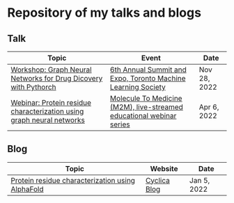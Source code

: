 # Repository of my talks and blogs

## Talk
| Topic | Event | Date | 
| --- | --- | --- |
| [Workshop: Graph Neural Networks for Drug Dicovery with Pythorch](https://github.com/NasimAbdollahi/Talks/blob/master/TMLS%202022/Slides.pdf) | [6th Annual Summit and Expo, Toronto Machine Learning Society](https://www.torontomachinelearning.com/) | Nov 28, 2022 |
| [Webinar: Protein residue characterization using graph neural networks](https://www.youtube.com/watch?v=T_UkconetzM) | [Molecule To Medicine (M2M), live-streamed educational webinar series](https://www.youtube.com/playlist?list=PL2BDIgwA-pvr57KzcZdXN6_ZhQSoeCdGh) | Apr 6, 2022 |

## Blog
| Topic | Website | Date | 
| --- | --- | --- |
| [Protein residue characterization using AlphaFold](https://blog.cyclicarx.com/protein-residue-characterization-using-alphafold) | [Cyclica Blog](https://blog.cyclicarx.com/tag/alphafold) | Jan 5, 2022 |
